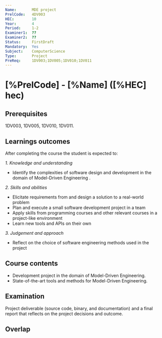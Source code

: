 ```yaml
---
Name:       MDE project
PrelCode:   4DV003
HEC:        10
Year:       4
Period:     1-2
Examiner1:  ??    
Examiner2:  ??
Status:     FirstDraft
Mandatory:  Yes
Subject:    ComputerScience
Type:       Project
PreReq:     1DV003;1DV005;1DV010;1DV011  
---
```


# [%PrelCode] - [%Name] ([%HEC] hec)

## Prerequisites

1DV003, 1DV005, 1DV010, 1DV011.

## Learnings outcomes

After completing the course the student is expected to:

*1. Knowledge and understanding*

- Identify the complexities of software design and development in the domain of Model-Driven Engineering .

*2.	Skills and abilities*

- Elicitate requirements from and design a solution to a real-world problem
- Plan and execute a small software development project in a team
- Apply skills from programming courses and other relevant courses in a project-like environment
- Learn new tools and APIs on their own

*3.	Judgement and approach*

- Reflect on the choice of software engineering methods used in the project

## Course contents

- Development project in the domain of Model-Driven Engineering.
- State-of-the-art tools and methods for Model-Driven Engineering.

## Examination

Project deliverable (source code, binary, and documentation) and a final report that reflects on the project decisions and outcome.

## Overlap
